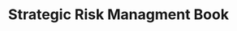 ---
templateKey: book-page
path: /book
title: Strategic Risk Managment Book
firstReview: “This is a blurb. In culpa consectetur officia sit. Proident mollit magna non culpa. Officia sit veniam cillum nostrud amet. Eu cillum occaecat aliqua reprehenderit enim cupidatat qui labore excepteur.”
firstReviewer: Mr Important Person, Trustworthy Recommender
secondReview: “This is a blurb. In culpa consectetur officia sit. Proident mollit magna non culpa. Officia sit veniam cillum nostrud amet. Eu cillum occaecat aliqua reprehenderit enim cupidatat qui labore excepteur.”
secondReviewer: Mr Important Person, Trustworthy Recommender
image: /img/media-placeholder.png
description: >-
    Qui consequat reprehenderit amet eiusmod. Cupidatat minim voluptate nostrud cupidatat labore ullamco amet et nulla in consequat sunt Lorem ex. Exercitation magna magna duis dolore. Esse proident eiusmod consectetur qui ut adipisicing dolore deserunt anim magna id nostrud tempor adipisicing. Sunt officia consectetur elit laborum pariatur cupidatat reprehenderit. Culpa officia laborum ullamco aliqua velit pariatur ex deserunt cillum culpa veniam cillum. Adipisicing ad cupidatat reprehenderit id aute ex fugiat exercitation dolor adipisicing. Commodo deserunt tempor sint exercitation.
    Magna velit voluptate sunt cillum. Ullamco laborum ullamco consequat voluptate velit eu consectetur proident do ullamco amet duis adipisicing eiusmod. Sit sunt duis adipisicing irure laborum aliquip excepteur deserunt. Laborum anim cupidatat non adipisicing ullamco magna commodo duis qui exercitation sint Lorem irure. Proident aliquip anim est cupidatat dolor ea dolore laboris eu cillum. Commodo deserunt sunt consequat amet laboris non aliqua nisi dolore et sint officia consectetur. Dolor et et reprehenderit cupidatat aliqua. Id consequat proident ad laboris veniam ullamco culpa non. Voluptate sunt id ea velit voluptate laboris eu dolore incididunt esse mollit.
---